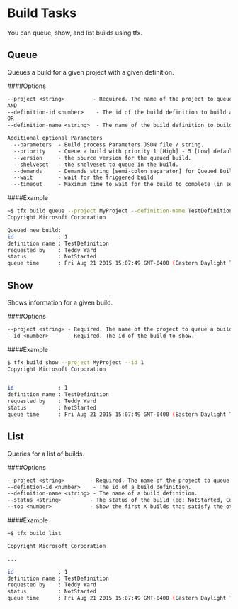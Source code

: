 # Build Tasks

You can queue, show, and list builds using tfx.

## Queue

Queues a build for a given project with a given definition.

####Options
```txt
--project <string>         - Required. The name of the project to queue a build for.
AND
--definition-id <number>    - The id of the build definition to build against.
OR
--definition-name <string>  - The name of the build definition to build against.
```

```txt
Additional optional Parameters
  --parameters	- Build process Parameters JSON file / string.
  --priority	- Queue a build with priority 1 [High] - 5 [Low] default = 3 [Normal]).
  --version		- the source version for the queued build.
  --shelveset	- the shelveset to queue in the build.
  --demands		- Demands string [semi-colon separator] for Queued Build [key / key -equals value].
  --wait		- wait for the triggered build
  --timeout		- Maximum time to wait for the build to complete (in seconds).
```

####Example
```bash
~$ tfx build queue --project MyProject --definition-name TestDefinition
Copyright Microsoft Corporation

Queued new build:
id              : 1
definition name : TestDefinition
requested by    : Teddy Ward
status          : NotStarted
queue time      : Fri Aug 21 2015 15:07:49 GMT-0400 (Eastern Daylight Time)
```

## Show

Shows information for a given build.

####Options
```txt
--project <string> - Required. The name of the project to queue a build for.
--id <number>      - Required. The id of the build to show.
```

####Example
```bash
$ tfx build show --project MyProject --id 1
Copyright Microsoft Corporation


id              : 1
definition name : TestDefinition
requested by    : Teddy Ward
status          : NotStarted
queue time      : Fri Aug 21 2015 15:07:49 GMT-0400 (Eastern Daylight Time)
```

## List

Queries for a list of builds.

####Options
```txt
--project <string>        - Required. The name of the project to queue a build for.
--defintion-id <number>    - The id of a build definition.
--definition-name <string> - The name of a build definition.
--status <string>         - The status of the build (eg: NotStarted, Completed).
--top <number>            - Show the first X builds that satisfy the other query criteria.
```

####Example
```bash
~$ tfx build list

Copyright Microsoft Corporation

...

id              : 1
definition name : TestDefinition
requested by    : Teddy Ward
status          : NotStarted
queue time      : Fri Aug 21 2015 15:07:49 GMT-0400 (Eastern Daylight Time)

```

